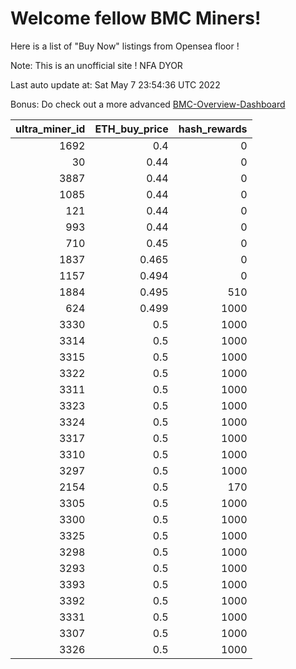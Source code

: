 # Welcome fellow BMC Miners!
Here is a list of "Buy Now" listings from Opensea floor !

Note: This is an unofficial site ! NFA DYOR

Last auto update at: Sat May  7 23:54:36 UTC 2022

Bonus: Do check out a more advanced [BMC-Overview-Dashboard](https://dune.com/defifunk/BMC-Overview-Dashboard)


|   ultra_miner_id |   ETH_buy_price |   hash_rewards |
|-----------------:|----------------:|---------------:|
|             1692 |           0.4   |              0 |
|               30 |           0.44  |              0 |
|             3887 |           0.44  |              0 |
|             1085 |           0.44  |              0 |
|              121 |           0.44  |              0 |
|              993 |           0.44  |              0 |
|              710 |           0.45  |              0 |
|             1837 |           0.465 |              0 |
|             1157 |           0.494 |              0 |
|             1884 |           0.495 |            510 |
|              624 |           0.499 |           1000 |
|             3330 |           0.5   |           1000 |
|             3314 |           0.5   |           1000 |
|             3315 |           0.5   |           1000 |
|             3322 |           0.5   |           1000 |
|             3311 |           0.5   |           1000 |
|             3323 |           0.5   |           1000 |
|             3324 |           0.5   |           1000 |
|             3317 |           0.5   |           1000 |
|             3310 |           0.5   |           1000 |
|             3297 |           0.5   |           1000 |
|             2154 |           0.5   |            170 |
|             3305 |           0.5   |           1000 |
|             3300 |           0.5   |           1000 |
|             3325 |           0.5   |           1000 |
|             3298 |           0.5   |           1000 |
|             3293 |           0.5   |           1000 |
|             3393 |           0.5   |           1000 |
|             3392 |           0.5   |           1000 |
|             3331 |           0.5   |           1000 |
|             3307 |           0.5   |           1000 |
|             3326 |           0.5   |           1000 |